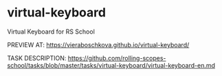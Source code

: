 # virtual-keyboard
Virtual Keyboard for RS School

PREVIEW AT:
https://vieraboschkova.github.io/virtual-keyboard/

TASK DESCRIPTION:
https://github.com/rolling-scopes-school/tasks/blob/master/tasks/virtual-keyboard/virtual-keyboard-en.md
